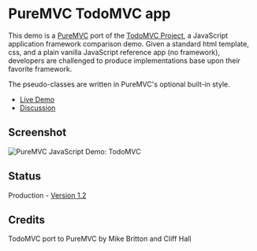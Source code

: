 # PureMVC TodoMVC app

This demo is a [PureMVC](http://puremvc.github.com/) port of the [TodoMVC Project](http://todomvc.com), a JavaScript application framework comparison demo. Given a standard html template, css, and a plain vanilla JavaScript reference app (no framework), developers are challenged to produce implementations base upon their favorite framework.

The pseudo-classes are written in PureMVC's optional built-in style.

* [Live Demo](http://darkstar.puremvc.org/content_header.html?url=http://puremvc.org/pages/demos/JS/Demo_JS_TodoMVC/&desc=PureMVC%20JavaScript%20Demo:%20TodoMVC)
* [Discussion](http://forums.puremvc.org/index.php?topic=2049.0)


## Screenshot

![PureMVC JavaScript Demo: TodoMVC](http://puremvc.org/pages/images/screenshots/PureMVC-Shot-JS-TodoMVC.png)


## Status

Production - [Version 1.2](https://github.com/PureMVC/puremvc-js-demo-todomvc/blob/master/VERSION)


## Credits

TodoMVC port to PureMVC by Mike Britton and Cliff Hall
